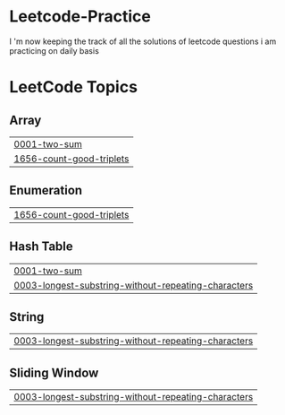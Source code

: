 # Leetcode-Practice
I 'm now keeping the track of all the solutions of leetcode questions i am practicing on daily basis

<!---LeetCode Topics Start-->
# LeetCode Topics
## Array
|  |
| ------- |
| [0001-two-sum](https://github.com/Kisalay0298/Leetcode-Practice/tree/master/0001-two-sum) |
| [1656-count-good-triplets](https://github.com/Kisalay0298/Leetcode-Practice/tree/master/1656-count-good-triplets) |
## Enumeration
|  |
| ------- |
| [1656-count-good-triplets](https://github.com/Kisalay0298/Leetcode-Practice/tree/master/1656-count-good-triplets) |
## Hash Table
|  |
| ------- |
| [0001-two-sum](https://github.com/Kisalay0298/Leetcode-Practice/tree/master/0001-two-sum) |
| [0003-longest-substring-without-repeating-characters](https://github.com/Kisalay0298/Leetcode-Practice/tree/master/0003-longest-substring-without-repeating-characters) |
## String
|  |
| ------- |
| [0003-longest-substring-without-repeating-characters](https://github.com/Kisalay0298/Leetcode-Practice/tree/master/0003-longest-substring-without-repeating-characters) |
## Sliding Window
|  |
| ------- |
| [0003-longest-substring-without-repeating-characters](https://github.com/Kisalay0298/Leetcode-Practice/tree/master/0003-longest-substring-without-repeating-characters) |
<!---LeetCode Topics End-->
